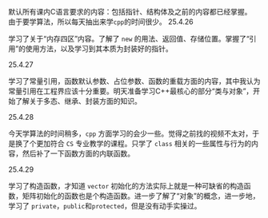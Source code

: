 默认所有课内C语言要求的内容：包括指针、结构体及之前的内容都已经掌握。
由于要学算法，所以每天抽出来学`cpp`的时间很少。
25.4.26
   
   学习了关于“内存四区”内容。了解了 `new` 的用法、返回值、存储位置。掌握了“引用”的使用方法，以及学习到其本质为封装好的指针。

25.4.27  

   学习了常量引用，函数默认参数、占位参数、函数的重载方面的内容，其中我认为常量引用在工程界应该十分重要。明天准备学习C++最核心的部分“类与对象”，开始了解关于多态、继承、封装方面的知识。

25.4.28

   今天学算法的时间稍多，`cpp` 方面学习的会少一些。觉得之前找的视频不太对，于是换了个更加符合 `CS` 专业教学的课程。只学了 `class` 相关的一些属性与行为的内容，然后补了一下函数方面的内联函数。

25.4.29

   学习了构造函数，才知道 `vector` 初始化的方法实际上就是一种可缺省的构造函数，矩阵初始化的函数也是个构造函数。进一步了解了“对象”的概念，进一步地，学习了 `private`，`public`和`protected`，但是没有动手实操过。
